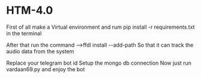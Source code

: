 # HTM-4.0

First of all make a Virtual environment and rum 
pip install -r requirements.txt in the terminal

After that run the command -->ffdl install --add-path
So that it can track the audio data from the system

Replace your telegram bot id
Setup the mongo db connection
Now just run vardaan69.py and enjoy the bot
